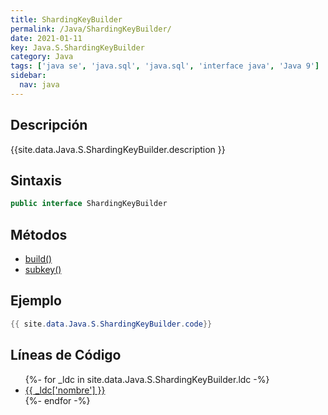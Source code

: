 ```yaml
---
title: ShardingKeyBuilder
permalink: /Java/ShardingKeyBuilder/
date: 2021-01-11
key: Java.S.ShardingKeyBuilder
category: Java
tags: ['java se', 'java.sql', 'java.sql', 'interface java', 'Java 9']
sidebar: 
  nav: java
---
```


## Descripción
{{site.data.Java.S.ShardingKeyBuilder.description }}

## Sintaxis
~~~java
public interface ShardingKeyBuilder
~~~

## Métodos
* [build()](/Java/ShardingKeyBuilder/build)
* [subkey()](/Java/ShardingKeyBuilder/subkey)

## Ejemplo
~~~java
{{ site.data.Java.S.ShardingKeyBuilder.code}}
~~~

## Líneas de Código
<ul>
{%- for _ldc in site.data.Java.S.ShardingKeyBuilder.ldc -%}
   <li>
       <a href="{{_ldc['url'] }}">{{ _ldc['nombre'] }}</a>
   </li>
{%- endfor -%}
</ul>
